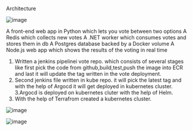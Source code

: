 Architecture

![image](https://github.com/Sush032/vote/assets/86153084/0bc70cea-85c3-447f-a190-c5f86273b016)

A front-end web app in Python which lets you vote between two options
A Redis which collects new votes
A .NET worker which consumes votes and stores them in db
A Postgres database backed by a Docker volume
A Node.js web app which shows the results of the voting in real time

1. Written a jenkins pipelinei vote repo. which consists of several stages like first pick the code from github,build,test,push the image into ECR and last it will update the tag written in the vote deployment.
2. Second jenkins file written in kube repo. it will pick the latest tag and with the help of Argocd it will get deployed in kubernetes cluster.
3.Argocd is deployed on kubernetes cluter with the help of Helm.
4. With the help of Terrafrom created a kubernetes cluster.






![image](https://github.com/Sush032/vote/assets/86153084/c38c32a0-030a-4f6d-9f1b-102630450008)

![image](https://github.com/Sush032/vote/assets/86153084/744a6a2e-96fb-4e09-917a-8de69208148c)
